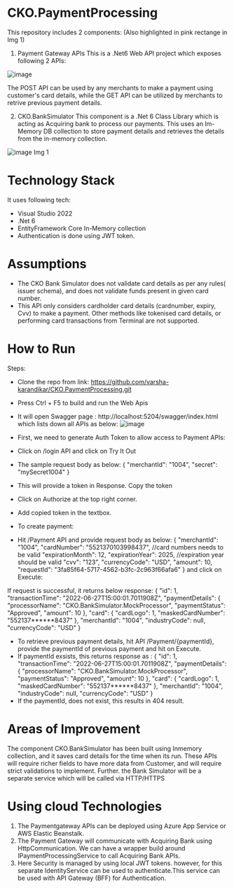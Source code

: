 # CKO.PaymentProcessing
This repository includes 2 components: (Also highlighted in pink rectange in Img 1)

1. Payment Gateway APIs
This is a .Net6 Web API project which exposes following 2 APIs:

![image](https://user-images.githubusercontent.com/4521723/175946208-d8da8b1b-84c2-47ec-b2ae-418c37b373b5.png)

The POST API can be used by any merchants to make a payment using customer's card details, while the GET API can be utilized by merchants to retrive previous payment details.

2. CKO.BankSimulator
 This component is a .Net 6 Class Library which is acting as Acquiring bank to process our payments. This uses an Im-Memory DB collection to store payment details and retrieves the details from the in-memory collection.
   
![image](https://user-images.githubusercontent.com/4521723/175814204-d22c7e59-6162-4cce-b1a7-66c44db54c46.png)
Img 1

# Technology Stack
It uses following tech:
-	Visual Studio 2022
-	.Net 6
-	EntityFramework Core In-Memory collection
- Authentication is done using JWT token.

# Assumptions
- The CKO Bank Simulator does not validate card details as per any rules( issuer schema), and does not validate funds present in given card number.
- This API only considers cardholder card details (cardnumber, expiry, Cvv) to make a payment. Other methods like tokenised card details, or performing card transactions from Terminal are not supported.


# How to Run
Steps:
-	Clone the repo from link: https://github.com/varsha-karandikar/CKO.PaymentProcessing.git
-	Press Ctrl + F5 to build and run the Web Apis
-	It will open Swagger page : http://localhost:5204/swagger/index.html which lists down all APIs as below:
![image](https://user-images.githubusercontent.com/4521723/175974182-7285b11f-2ce7-4aae-afc2-086d5dffa270.png)

- First, we need to generate Auth Token to allow access to Payment APIs:
- Click on /login API and click on Try It Out
- The sample request body as below:
{
  "merchantId": "1004",
  "secret": "mySecret1004"
}

- This will provide a token in Response. Copy the token
- Click on Authorize at the top right corner.
- Add copied token in the textbox.
- To create payment:
- Hit /Payment API and provide request body as below:
{
  "merchantId": "1004",
  "cardNumber": "5521370103998437",  //card numbers needs to be valid
  "expirationMonth": 12,
  "expirationYear": 2025, //expiration year should be valid
  "cvv": "123",
  "currencyCode": "USD",
  "amount": 10,
  "requestId": "3fa85f64-5717-4562-b3fc-2c963f66afa6"
}
and click on Execute:

If request is successful, it returns below response:
{
  "id": 1,
  "transactionTime": "2022-06-27T15:00:01.7011908Z",
  "paymentDetails": {
    "processorName": "CKO.BankSimulator.MockProcessor",
    "paymentStatus": "Approved",
    "amount": 10
  },
  "card": {
    "cardLogo": 1,
    "maskedCardNumber": "552137******8437"
  },
  "merchantId": "1004",
  "industryCode": null,
  "currencyCode": "USD"
}

- To retrieve previous payment details, hit API /Payment/{paymentId}, provide the paymentId of previous payment and hit on Execute.
- If paymentId exsists, this returns response as :
{
  "id": 1,
  "transactionTime": "2022-06-27T15:00:01.7011908Z",
  "paymentDetails": {
    "processorName": "CKO.BankSimulator.MockProcessor",
    "paymentStatus": "Approved",
    "amount": 10
  },
  "card": {
    "cardLogo": 1,
    "maskedCardNumber": "552137******8437"
  },
  "merchantId": "1004",
  "industryCode": null,
  "currencyCode": "USD"
}
- If the paymentId, does not exist, this results in 404 result.

# Areas of Improvement
The component CKO.BankSimulator has been built using Inmemory collection, and it saves card details for the time when its run.
These APIs will require richer fields to have more data from Customer, and will require strict validations to implement.
Further. the Bank Simulator will be a  separate service which will be called via HTTP/HTTPS

# Using cloud Technologies 
1. The Paymentgateway APIs can be deployed using Azure App Service or AWS Elastic Beanstalk.
2. The Payment Gateway will communicate with Acquiring Bank using HttpCommunication. We can have a wrapper build around IPaymentProcessingService to call Acquiring Bank APIs.
3. Here Security is managed by using local JWT tokens. however, for this separate IdentityService can be used to authenticate.This service can be used with API Gateway (BFF) for Authentication.
